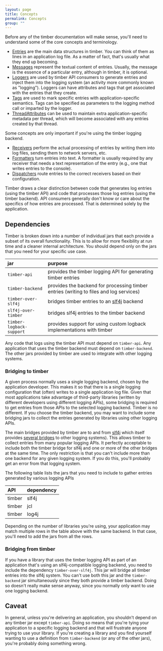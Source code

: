 ```yaml
---
layout: page
title: Concepts
permalink: Concepts
group: ""
---
```


Before any of the timber documentation will make sense, you'll need to understand some of the core concepts and
terminology.

* [Entries](timber-api/Entries) are the main data structures in timber. You can think of them as lines in an 
application log file. As a matter of fact, that's usually what they end up becoming.
* [Messages](timber-api/Messages) represent the textual content of entries.  Usually, the message is the essence of 
a particular entry, although in timber, it is optional.
* [Loggers](timber-api/Loggers) are used by timber API consumers to generate entries and inject them into the logging 
system (an activity more commonly known as "logging"). Loggers can have attributes and tags that get associated with 
the entries that they create.
* [Tags](timber-api/Tags) are used to mark specific entries with application-specific semantics.  Tags can be 
specified as parameters to the logging method call or imparted by the logger.
* [ThreadAttributes](timber-api/ThreadAttributes) can be used to maintain extra application-specific metadata per 
thread, which will become associated with any entries created by that thread.

Some concepts are only important if you're using the timber logging backend.

* [Receivers](timber-backend/Receivers) perform the actual processing of entries by writing them into log files, 
sending them to network servers, etc.
* [Formatters](timber-backend/Formatters) turn entries into text.  A formatter is usually required by any receiver 
that needs a text representation of the entry (e.g., one that writes entries to the console).
* [Dispatchers](timber-backend/Dispatchers) route entries to the correct receivers based on their configuration.

Timber draws a clear distinction between code that generates log entries (using the timber API) and code that
processes those log entries (using the timber backend). API consumers generally don't know or care about the
specifics of how entries are processed.  That is determined solely by the application.


## Dependencies

Timber is broken down into a number of individual jars that each provide a subset of its overall functionality.  This
is to allow for more flexibility at run time and a cleaner internal architecture.  You should depend only on the
jars that you need for your specific use case.

|jar|purpose|
|:-|:-|
|`timber-api`|provides the timber logging API for generating timber entries|
|`timber-backend`|provides the backend for processing timber entries (writing to files and log services)|
|`timber-over-slf4j`|bridges timber entries to an [slf4j](http://www.slf4j.org/) backend|
|`slf4j-over-timber`|bridges slf4j entries to the timber backend|
|`timber-logback-support`|provides support for using custom logback implementations with timber|

Any code that logs using the timber API must depend on `timber-api`.  Any application that uses the timber backend
must depend on `timber-backend`.  The other jars provided by timber are used to integrate with other logging systems.

### Bridging to timber

A given process normally uses a single logging backend, chosen by the application developer.  This makes it so that
there is a single logging configuration that (often) writes to a single application log file.  Given that most
applications take advantage of third-party libraries (written by different developers using different logging APIs),
some bridging is required to get entries from those APIs to the selected logging backend.  Timber is no different.
If you choose the timber backend, you may want to include some bridging jars to collect the entries generated by
libraries using other logging APIs.

The main bridges provided by timber are to and from [slf4j](http://www.slf4j.org/) which itself provides
[several bridges](http://www.slf4j.org/legacy.html) to other logging systems).  This allows timber to collect entries
from many popular logging APIs.  It perfectly acceptable to include both the timber bridge for slf4j and one or more
of the other bridges at the same time.  The only restriction is that you can't include more than one backend for any
given logging system.  If you do this, you'll probably get an error from that logging system.

The following table lists the jars that you need to include to gather entries generated by various logging APIs

|API|dependency|
|:-|:-|
|timber|slf4j|`slf4j-over-timber`|
|timber|jcl|`jcl-over-slf4j`, `slf4j-over-timber`|
|timber|log4j|`log4j-over-slf4j`, `slf4j-over-timber`|

Depending on the number of libraries you're using, your application may match multiple rows in the table above with
the same backend. In that case, you'll need to add the jars from all the rows.

### Bridging from timber

If you have a library that uses the timber logging API as part of an application that's using an slf4j-compatible
logging backend, you need to include the dependency `timber-over-slf4j`.  This jar will bridge all timber entries
into the slf4j system.  You can't use both this jar and the `timber-backend` jar simultaneously since they both
provide a timber backend.  Doing so doesn't really make sense anyway, since you normally only want to use one
logging backend.

## Caveat

In general, unless you're delivering an application, you shouldn't depend on any timber jar except `timber-api`.
Doing so means that you're tying your application to a specific logging backend and that will frustrate anyone
trying to use your library.  If you're creating a library and you find yourself wanting to use a definition from
`timber-backend` (or any of the other jars), you're probably doing something wrong.
